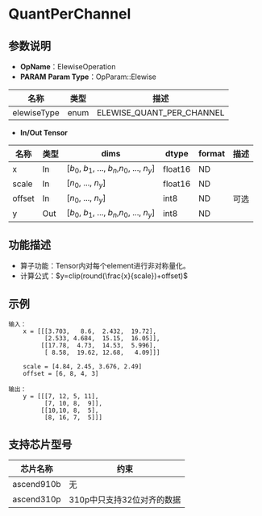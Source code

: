 # QuantPerChannel
## 参数说明
- **OpName**：ElewiseOperation
- **PARAM**
**Param Type**：OpParam::Elewise

| 名称  | 类型  | 描述 |
| ------------ | ------------ | ------------ |
| elewiseType | enum  | ELEWISE_QUANT_PER_CHANNEL |

- **In/Out Tensor**

|名称 | 类型  | dims  | dtype  |format|描述|
| ------------ | ------------ | ------------ | ------------ |------------ |------------ |
|  x|In  | [$b_0$, $b_1$, ..., $b_n$,$n_0$, ..., $n_y$]|float16|ND||
| scale  |  In| [$n_0$, ..., $n_y$]| float16|ND||
| offset  | In| [$n_0$, ..., $n_y$] | int8|ND|可选|
| y|Out  | [$b_0$, $b_1$, ..., $b_n$,$n_0$, ..., $n_y$]|int8|ND||

## 功能描述
- 算子功能：Tensor内对每个element进行非对称量化。
- 计算公式：$y=clip(round(\frac{x}{scale})+offset)$

## 示例
```
输入：
	x = [[[3.703,   8.6,  2.432,  19.72],
  		  [2.533, 4.684,  15.15,  16.05]],
 		 [[17.78,  4.73,  14.53,  5.996],
 		  [ 8.58,  19.62, 12.68,   4.09]]]

	scale = [4.84, 2.45, 3.676, 2.49]
	offset = [6, 8, 4, 3]

输出：
	y = [[[7, 12, 5, 11],
          [7, 10, 8,  9]],
         [[10,10, 8,  5],
          [8, 16, 7,  5]]]
```
## 支持芯片型号

|芯片名称|约束 | 
| ------------ | ------------ | 
|  ascend910b|无 |
|  ascend310p|310p中只支持32位对齐的数据 |
